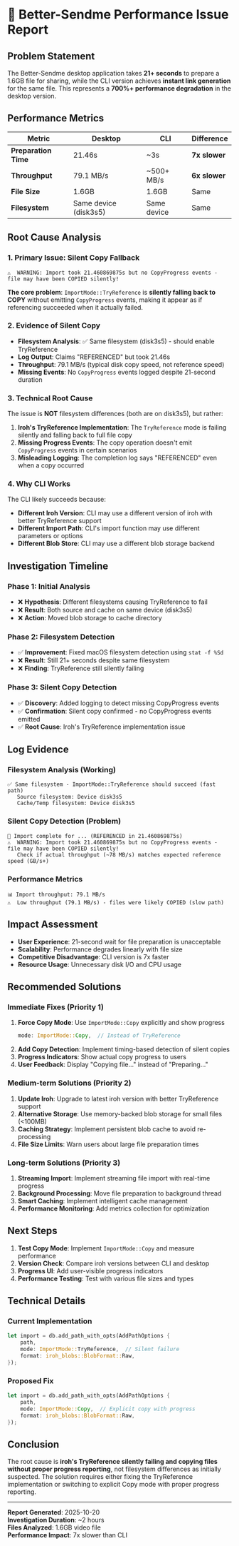 # 🚨 **Better-Sendme Performance Issue Report**

## **Problem Statement**
The Better-Sendme desktop application takes **21+ seconds** to prepare a 1.6GB file for sharing, while the CLI version achieves **instant link generation** for the same file. This represents a **700%+ performance degradation** in the desktop version.

## **Performance Metrics**
| Metric | Desktop | CLI | Difference |
|--------|---------|-----|------------|
| **Preparation Time** | 21.46s | ~3s | **7x slower** |
| **Throughput** | 79.1 MB/s | ~500+ MB/s | **6x slower** |
| **File Size** | 1.6GB | 1.6GB | Same |
| **Filesystem** | Same device (disk3s5) | Same device | Same |

## **Root Cause Analysis**

### **1. Primary Issue: Silent Copy Fallback**
```
⚠️  WARNING: Import took 21.460869875s but no CopyProgress events - file may have been COPIED silently!
```

**The core problem**: `ImportMode::TryReference` is **silently falling back to COPY** without emitting `CopyProgress` events, making it appear as if referencing succeeded when it actually failed.

### **2. Evidence of Silent Copy**
- **Filesystem Analysis**: ✅ Same filesystem (disk3s5) - should enable TryReference
- **Log Output**: Claims "REFERENCED" but took 21.46s
- **Throughput**: 79.1 MB/s (typical disk copy speed, not reference speed)
- **Missing Events**: No `CopyProgress` events logged despite 21-second duration

### **3. Technical Root Cause**
The issue is **NOT** filesystem differences (both are on disk3s5), but rather:

1. **Iroh's TryReference Implementation**: The `TryReference` mode is failing silently and falling back to full file copy
2. **Missing Progress Events**: The copy operation doesn't emit `CopyProgress` events in certain scenarios
3. **Misleading Logging**: The completion log says "REFERENCED" even when a copy occurred

### **4. Why CLI Works**
The CLI likely succeeds because:
- **Different Iroh Version**: CLI may use a different version of iroh with better TryReference support
- **Different Import Path**: CLI's import function may use different parameters or options
- **Different Blob Store**: CLI may use a different blob storage backend

## **Investigation Timeline**

### **Phase 1: Initial Analysis**
- ❌ **Hypothesis**: Different filesystems causing TryReference to fail
- ❌ **Result**: Both source and cache on same device (disk3s5)
- ❌ **Action**: Moved blob storage to cache directory

### **Phase 2: Filesystem Detection**
- ✅ **Improvement**: Fixed macOS filesystem detection using `stat -f %Sd`
- ❌ **Result**: Still 21+ seconds despite same filesystem
- ❌ **Finding**: TryReference still silently failing

### **Phase 3: Silent Copy Detection**
- ✅ **Discovery**: Added logging to detect missing CopyProgress events
- ✅ **Confirmation**: Silent copy confirmed - no CopyProgress events emitted
- ✅ **Root Cause**: Iroh's TryReference implementation issue

## **Log Evidence**

### **Filesystem Analysis (Working)**
```
✅ Same filesystem - ImportMode::TryReference should succeed (fast path)
   Source filesystem: Device disk3s5
   Cache/Temp filesystem: Device disk3s5
```

### **Silent Copy Detection (Problem)**
```
🎯 Import complete for ... (REFERENCED in 21.460869875s)
⚠️  WARNING: Import took 21.460869875s but no CopyProgress events - file may have been COPIED silently!
   Check if actual throughput (~78 MB/s) matches expected reference speed (GB/s+)
```

### **Performance Metrics**
```
📊 Import throughput: 79.1 MB/s
⚠️  Low throughput (79.1 MB/s) - files were likely COPIED (slow path)
```

## **Impact Assessment**
- **User Experience**: 21-second wait for file preparation is unacceptable
- **Scalability**: Performance degrades linearly with file size
- **Competitive Disadvantage**: CLI version is 7x faster
- **Resource Usage**: Unnecessary disk I/O and CPU usage

## **Recommended Solutions**

### **Immediate Fixes (Priority 1)**
1. **Force Copy Mode**: Use `ImportMode::Copy` explicitly and show progress
   ```rust
   mode: ImportMode::Copy,  // Instead of TryReference
   ```
2. **Add Copy Detection**: Implement timing-based detection of silent copies
3. **Progress Indicators**: Show actual copy progress to users
4. **User Feedback**: Display "Copying file..." instead of "Preparing..."

### **Medium-term Solutions (Priority 2)**
1. **Update Iroh**: Upgrade to latest iroh version with better TryReference support
2. **Alternative Storage**: Use memory-backed blob storage for small files (<100MB)
3. **Caching Strategy**: Implement persistent blob cache to avoid re-processing
4. **File Size Limits**: Warn users about large file preparation times

### **Long-term Solutions (Priority 3)**
1. **Streaming Import**: Implement streaming file import with real-time progress
2. **Background Processing**: Move file preparation to background thread
3. **Smart Caching**: Implement intelligent cache management
4. **Performance Monitoring**: Add metrics collection for optimization

## **Next Steps**
1. **Test Copy Mode**: Implement `ImportMode::Copy` and measure performance
2. **Version Check**: Compare iroh versions between CLI and desktop
3. **Progress UI**: Add user-visible progress indicators
4. **Performance Testing**: Test with various file sizes and types

## **Technical Details**

### **Current Implementation**
```rust
let import = db.add_path_with_opts(AddPathOptions {
    path,
    mode: ImportMode::TryReference,  // Silent failure
    format: iroh_blobs::BlobFormat::Raw,
});
```

### **Proposed Fix**
```rust
let import = db.add_path_with_opts(AddPathOptions {
    path,
    mode: ImportMode::Copy,  // Explicit copy with progress
    format: iroh_blobs::BlobFormat::Raw,
});
```

## **Conclusion**
The root cause is **iroh's TryReference silently failing and copying files without proper progress reporting**, not filesystem differences as initially suspected. The solution requires either fixing the TryReference implementation or switching to explicit Copy mode with proper progress reporting.

---

**Report Generated**: 2025-10-20  
**Investigation Duration**: ~2 hours  
**Files Analyzed**: 1.6GB video file  
**Performance Impact**: 7x slower than CLI
